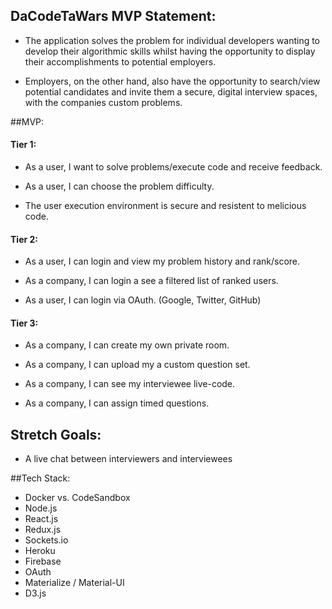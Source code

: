 ## DaCodeTaWars MVP Statement:

* The application solves the problem for individual developers wanting to develop their algorithmic skills whilst having the opportunity to display their accomplishments to potential employers.

* Employers, on the other hand, also have the opportunity to search/view potential candidates and invite them a secure, digital interview spaces, with the companies custom problems.

##MVP:

#### Tier 1:
* As a user, I want to solve problems/execute code and receive feedback.

* As a user, I can choose the problem difficulty.

* The user execution environment is secure and resistent to melicious code.

#### Tier 2:
* As a user, I can login and view my problem history and rank/score.

* As a company, I can login a see a filtered list of ranked users.

* As a user, I can login via OAuth. (Google, Twitter, GitHub)

#### Tier 3:

* As a company, I can create my own private room.

* As a company, I can upload my a custom question set.

* As a company, I can see my interviewee live-code.

* As a company, I can assign timed questions.

## Stretch Goals:

* A live chat between interviewers and interviewees

##Tech Stack:

* Docker vs. CodeSandbox
* Node.js
* React.js
* Redux.js
* Sockets.io
* Heroku
* Firebase
* OAuth
* Materialize / Material-UI
* D3.js